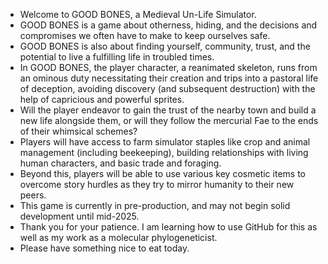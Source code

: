 - Welcome to GOOD BONES, a Medieval Un-Life Simulator.
- GOOD BONES is a game about otherness, hiding, and the decisions and compromises we often have to make to keep ourselves safe.
- GOOD BONES is also about finding yourself, community, trust, and the potential to live a fulfilling life in troubled times.
- In GOOD BONES, the player character, a reanimated skeleton, runs from an ominous duty necessitating their creation and trips into a pastoral life of deception, avoiding discovery (and subsequent destruction) with the help of capricious and powerful sprites.
- Will the player endeavor to gain the trust of the nearby town and build a new life alongside them, or will they follow the mercurial Fae to the ends of their whimsical schemes?
- Players will have access to farm simulator staples like crop and animal management (including beekeeping), building relationships with living human characters, and basic trade and foraging.
- Beyond this, players will be able to use various key cosmetic items to overcome story hurdles as they try to mirror humanity to their new peers.
- This game is currently in pre-production, and may not begin solid development until mid-2025.
- Thank you for your patience. I am learning how to use GitHub for this as well as my work as a molecular phylogeneticist.
- Please have something nice to eat today.

<!---
goodbonesgame/goodbonesgame is a ✨ special ✨ repository because its `README.md` (this file) appears on your GitHub profile.
You can click the Preview link to take a look at your changes.
--->
